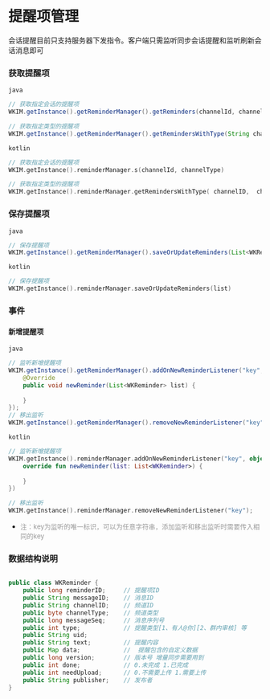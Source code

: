 # 提醒项管理

会话提醒目前只支持服务器下发指令。客户端只需监听同步会话提醒和监听刷新会话消息即可 
### 获取提醒项
`java`
```java 
// 获取指定会话的提醒项
WKIM.getInstance().getReminderManager().getReminders(channelId, channelType);

// 获取指定类型的提醒项
WKIM.getInstance().getReminderManager().getRemindersWithType(String channelID, byte channelType, int type);
```
`kotlin`
```kotlin
// 获取指定会话的提醒项
WKIM.getInstance().reminderManager.s(channelId, channelType)

// 获取指定类型的提醒项
WKIM.getInstance().reminderManager.getRemindersWithType( channelID,  channelType, type);
```
### 保存提醒项
`java`
```java
// 保存提醒项
WKIM.getInstance().getReminderManager().saveOrUpdateReminders(List<WKReminder> reminderList);
```
`kotlin`
```kotlin
// 保存提醒项
WKIM.getInstance().reminderManager.saveOrUpdateReminders(list)
```

### 事件
#### 新增提醒项
`java`
```java
// 监听新增提醒项
WKIM.getInstance().getReminderManager().addOnNewReminderListener("key", new INewReminderListener() {
    @Override
    public void newReminder(List<WKReminder> list) {
        
    }
});
// 移出监听
WKIM.getInstance().getReminderManager().removeNewReminderListener("key");
```

`kotlin`
```kotlin
// 监听新增提醒项
WKIM.getInstance().reminderManager.addOnNewReminderListener("key", object : INewReminderListener {
    override fun newReminder(list: List<WKReminder>) {
        
    }
})

// 移出监听
WKIM.getInstance().reminderManager.removeNewReminderListener("key");
```

- <font color='#999' size=2>注：key为监听的唯一标识，可以为任意字符串，添加监听和移出监听时需要传入相同的key</font>
  
### 数据结构说明
```java

public class WKReminder {
    public long reminderID;     // 提醒项ID
    public String messageID;    // 消息ID
    public String channelID;    // 频道ID
    public byte channelType;    // 频道类型
    public long messageSeq;     // 消息序列号
    public int type;            // 提醒类型[1、有人@你][2、群内审核] 等
    public String uid;          
    public String text;         // 提醒内容
    public Map data;            //  提醒包含的自定义数据
    public long version;        // 版本号 增量同步需要用到
    public int done;            // 0.未完成 1.已完成
    public int needUpload;      // 0.不需要上传 1.需要上传
    public String publisher;    // 发布者
}
```


